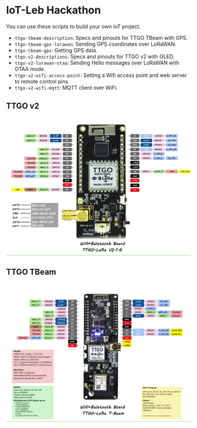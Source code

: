 # IoT-Leb Hackathon
You can use these scripts to build your own IoT project.

- `ttgo-tbeam-description`: Specs and pinouts for TTGO TBeam with GPS.
- `ttgo-tbeam-gps-lorawan`: Sending GPS coordinates over LoRaWAN.
- `ttgo-tbeam-gps`: Getting GPS data.
- `ttgo-v2-descriptions`: Specs and pinouts for TTGO v2 with OLED.
- `ttgo-v2-lorawan-otaa`: Sending Hello messages over LoRaWAN with OTAA mode.
- `ttgo-v2-wifi-access-point`: Setting a Wifi access point and web server to remote control pins.
- `ttgo-v2-wifi-mqtt`: MQTT client over WiFi.

## TTGO v2
![TTGO pinout](/ttgo-v2-description/pinout.jpg)

## TTGO TBeam
![TBeam pinout](/ttgo-tbeam-description/pinout.jpg)